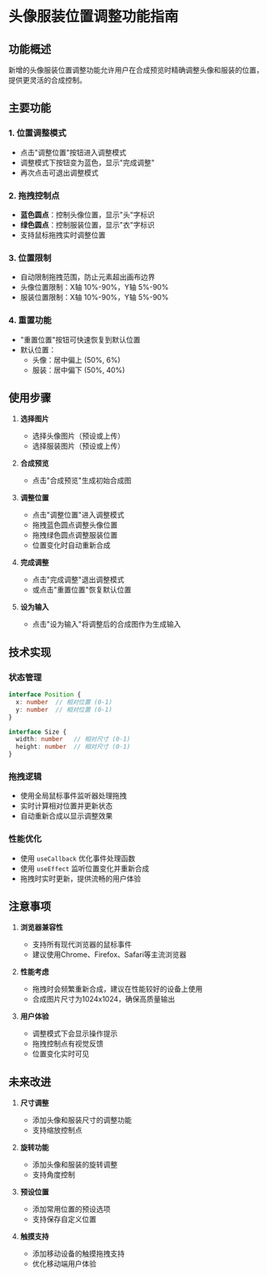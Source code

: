 # 头像服装位置调整功能指南

## 功能概述

新增的头像服装位置调整功能允许用户在合成预览时精确调整头像和服装的位置，提供更灵活的合成控制。

## 主要功能

### 1. 位置调整模式
- 点击"调整位置"按钮进入调整模式
- 调整模式下按钮变为蓝色，显示"完成调整"
- 再次点击可退出调整模式

### 2. 拖拽控制点
- **蓝色圆点**：控制头像位置，显示"头"字标识
- **绿色圆点**：控制服装位置，显示"衣"字标识
- 支持鼠标拖拽实时调整位置

### 3. 位置限制
- 自动限制拖拽范围，防止元素超出画布边界
- 头像位置限制：X轴 10%-90%，Y轴 5%-90%
- 服装位置限制：X轴 10%-90%，Y轴 5%-90%

### 4. 重置功能
- "重置位置"按钮可快速恢复到默认位置
- 默认位置：
  - 头像：居中偏上 (50%, 6%)
  - 服装：居中偏下 (50%, 40%)

## 使用步骤

1. **选择图片**
   - 选择头像图片（预设或上传）
   - 选择服装图片（预设或上传）

2. **合成预览**
   - 点击"合成预览"生成初始合成图

3. **调整位置**
   - 点击"调整位置"进入调整模式
   - 拖拽蓝色圆点调整头像位置
   - 拖拽绿色圆点调整服装位置
   - 位置变化时自动重新合成

4. **完成调整**
   - 点击"完成调整"退出调整模式
   - 或点击"重置位置"恢复默认位置

5. **设为输入**
   - 点击"设为输入"将调整后的合成图作为生成输入

## 技术实现

### 状态管理
```typescript
interface Position {
  x: number  // 相对位置 (0-1)
  y: number  // 相对位置 (0-1)
}

interface Size {
  width: number   // 相对尺寸 (0-1)
  height: number  // 相对尺寸 (0-1)
}
```

### 拖拽逻辑
- 使用全局鼠标事件监听器处理拖拽
- 实时计算相对位置并更新状态
- 自动重新合成以显示调整效果

### 性能优化
- 使用 `useCallback` 优化事件处理函数
- 使用 `useEffect` 监听位置变化并重新合成
- 拖拽时实时更新，提供流畅的用户体验

## 注意事项

1. **浏览器兼容性**
   - 支持所有现代浏览器的鼠标事件
   - 建议使用Chrome、Firefox、Safari等主流浏览器

2. **性能考虑**
   - 拖拽时会频繁重新合成，建议在性能较好的设备上使用
   - 合成图片尺寸为1024x1024，确保高质量输出

3. **用户体验**
   - 调整模式下会显示操作提示
   - 拖拽控制点有视觉反馈
   - 位置变化实时可见

## 未来改进

1. **尺寸调整**
   - 添加头像和服装尺寸的调整功能
   - 支持缩放控制点

2. **旋转功能**
   - 添加头像和服装的旋转调整
   - 支持角度控制

3. **预设位置**
   - 添加常用位置的预设选项
   - 支持保存自定义位置

4. **触摸支持**
   - 添加移动设备的触摸拖拽支持
   - 优化移动端用户体验
